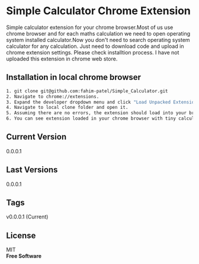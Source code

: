 Simple Calculator Chrome Extension
=========

Simple calculator extension for your chrome browser.Most of us use chrome browser and for each maths calculation we need to open operating system installed calculator.Now you don't need to search operating system calculator for any calculation. Just need to download code and upload in chrome extension settings. Please check installtion process. I have not uploaded this extension in chrome web store.


Installation in local chrome browser
--------------

```sh
1. git clone git@github.com:fahim-patel/Simple_Calculator.git
2. Navigate to chrome://extensions.
3. Expand the developer dropdown menu and click "Load Unpacked Extension".
4. Navigate to local clone folder and open it.
5. Assuming there are no errors, the extension should load into your browser.
6. You can see extension loaded in your chrome browser with tiny calculator signature image.

```

Current Version
----
0.0.0.1

Last Versions
----
0.0.0.1

Tags
----
v0.0.0.1 (Current)


License
----
MIT   
**Free Software**
